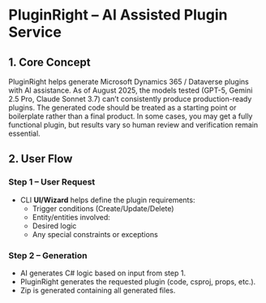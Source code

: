 # PluginRight – AI Assisted Plugin Service

## 1. Core Concept
PluginRight helps generate Microsoft Dynamics 365 / Dataverse plugins with AI assistance.
As of August 2025, the models tested (GPT-5, Gemini 2.5 Pro, Claude Sonnet 3.7) can’t
consistently produce production-ready plugins. The generated code should be treated as a
starting point or boilerplate rather than a final product. In some cases, you may get a
fully functional plugin, but results vary so human review and verification remain essential.

## 2. User Flow

### Step 1 – User Request
- CLI **UI/Wizard** helps define the plugin requirements:
  - Trigger conditions (Create/Update/Delete)
  - Entity/entities involved:
  - Desired logic
  - Any special constraints or exceptions

### Step 2 – Generation
- AI generates C# logic based on input from step 1.
- PluginRight generates the requested plugin (code, csproj, props, etc.).
- Zip is generated containing all generated files.